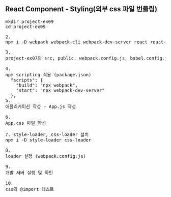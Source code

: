 ## React Component - Styling(외부 css 파일 번들링)

<pre>
mkdir project-ex09
cd project-ex09

2.
npm i -D webpack webpack-cli webpack-dev-server react react-dom @babel/core babel-loader @babel/preset-env @babel/preset-react

3.
project-ex07의 src, public, webpack.config.js, babel.config.json 복사

4.
npm scripting 적용 (package.json)
  "scripts": {
    "build": "npx webpack",
    "start": "npx webpack-dev-server"
  },
5.
애플리케이션 작성 - App.js 작성

6.
App.css 파일 작성

7. style-loader, css-loader 설치
npm i -D style-loader css-loader

8.
loader 설정 (webpack.config.js)

9.
개발 서버 실행 및 확인

10.
css의 @import 테스트



</pre>
